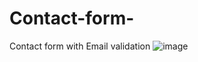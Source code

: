 # Contact-form-
Contact form with Email validation
![image](https://github.com/user-attachments/assets/a9e9ba3c-cd1a-4600-b23d-007e84127995)
